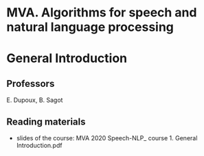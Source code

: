 # MVA. Algorithms for speech and natural language processing
# General Introduction

## Professors
E. Dupoux, B. Sagot

## Reading materials

- slides of the course: MVA 2020 Speech-NLP\_ course 1. General Introduction.pdf
